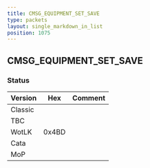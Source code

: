 ```yaml
---
title: CMSG_EQUIPMENT_SET_SAVE
type: packets
layout: single_markdown_in_list
position: 1075
---
```


## CMSG_EQUIPMENT_SET_SAVE

### Status

Version    | Hex        | Comment
---------- | ---------- | ---------- 
Classic    |            |
TBC        |            |
WotLK      | 0x4BD      |
Cata       |            |
MoP        |            |